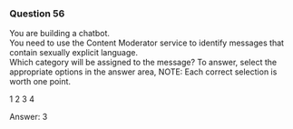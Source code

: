 ### Question 56

You are building a chatbot.  
You need to use the Content Moderator service to identify messages that contain sexually explicit language.  
Which category will be assigned to the message? To answer, select the appropriate options in the answer area, NOTE: Each correct selection is worth one point.

1
2
3
4

Answer: 3

